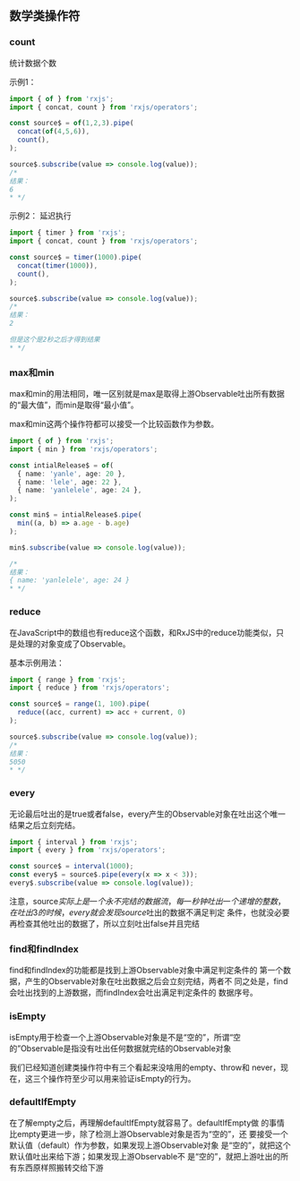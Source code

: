 ## 数学类操作符


### count
统计数据个数

示例1：                    
```typescript
import { of } from 'rxjs';
import { concat, count } from 'rxjs/operators';

const source$ = of(1,2,3).pipe(
  concat(of(4,5,6)),
  count(),
);

source$.subscribe(value => console.log(value));
/*
结果：         
6
* */
```


示例2： 延迟执行
```typescript
import { timer } from 'rxjs';
import { concat, count } from 'rxjs/operators';

const source$ = timer(1000).pipe(
  concat(timer(1000)),
  count(),
);

source$.subscribe(value => console.log(value));
/*
结果：
2

但是这个是2秒之后才得到结果
* */
```


### max和min
max和min的⽤法相同，唯⼀区别就是max是取得上游Observable吐出所有数据的“最⼤值”，⽽min是取得“最⼩值”。

max和min这两个操作符都可以接受⼀个⽐较函数作为参数。

```typescript
import { of } from 'rxjs';
import { min } from 'rxjs/operators';

const intialRelease$ = of(
  { name: 'yanle', age: 20 },
  { name: 'lele', age: 22 },
  { name: 'yanlelele', age: 24 },
);

const min$ = intialRelease$.pipe(
  min((a, b) => a.age - b.age)
);

min$.subscribe(value => console.log(value));

/*
结果：           
{ name: 'yanlelele', age: 24 }
* */
```

###  reduce
在JavaScript中的数组也有reduce这个函数，和RxJS中的reduce功能类似，只是处理的对象变成了Observable。

基本示例用法：                         
```typescript
import { range } from 'rxjs';
import { reduce } from 'rxjs/operators';

const source$ = range(1, 100).pipe(
  reduce((acc, current) => acc + current, 0)
);

source$.subscribe(value => console.log(value));
/*
结果：             
5050
* */
```


### every
⽆论最后吐出的是true或者false，every产⽣的Observable对象在吐出这个唯⼀结果之后⽴刻完结。

```typescript
import { interval } from 'rxjs';
import { every } from 'rxjs/operators';

const source$ = interval(1000);
const every$ = source$.pipe(every(x => x < 3));
every$.subscribe(value => console.log(value));
```
注意，source$实际上是⼀个永不完结的数据流，每⼀秒钟吐出⼀个递
增的整数，在吐出3的时候，every就会发现source$吐出的数据不满⾜判定
条件，也就没必要再检查其他吐出的数据了，所以⽴刻吐出false并且完结


### find和findIndex
find和findIndex的功能都是找到上游Observable对象中满⾜判定条件的
第⼀个数据，产⽣的Observable对象在吐出数据之后会⽴刻完结，两者不
同之处是，find会吐出找到的上游数据，⽽findIndex会吐出满⾜判定条件的
数据序号。


### isEmpty
isEmpty⽤于检查⼀个上游Observable对象是不是“空的”，所谓“空
的”Observable是指没有吐出任何数据就完结的Observable对象

我们已经知道创建类操作符中有三个看起来没啥⽤的empty、throw和
never，现在，这三个操作符⾄少可以⽤来验证isEmpty的⾏为。


### defaultIfEmpty
在了解empty之后，再理解defaultIfEmpty就容易了。defaultIfEmpty做
的事情⽐empty更进⼀步，除了检测上游Observable对象是否为“空的”，还
要接受⼀个默认值（default）作为参数，如果发现上游Observable对象
是“空的”，就把这个默认值吐出来给下游；如果发现上游Observable不
是“空的”，就把上游吐出的所有东西原样照搬转交给下游


